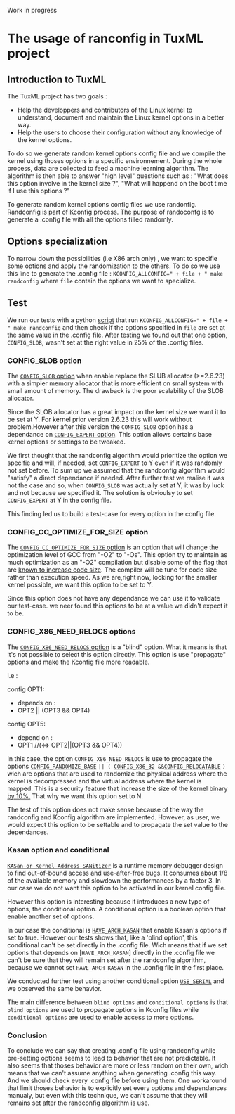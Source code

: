 Work in progress

# The usage of ranconfig in TuxML project

## Introduction to TuxML

The TuxML project has two goals :

* Help the developpers and contributors of the Linux kernel to understand, document and maintain the Linux kernel options in a better way.
* Help the users to choose their configuration without any knowledge of the kernel options.

To do so we generate random kernel options config file and we compile the kernel using thoses options in a specific environnement. During the whole process, data are collected to feed a machine learning algorithm. The algorithm is then able to answer "high level" questions such as : "What does this option involve in the kernel size ?", "What will happend on the boot time if I use this options ?"

To generate random kernel options config files we use randonfig. Randconfig is part of Kconfig process. The purpose of randoconfg is to generate a .config file with all the options filled randomly.

## Options specialization

To narrow down the possibilities (i.e X86 arch only) , we want to specifie some options and apply the randomization to the others. To do so we use this line to generate the .config file :     `KCONFIG_ALLCONFIG=" + file + " make randconfig` where `file` contain the options we want to specialize.

## Test

We run our tests with a python [script](https://github.com/TuxML/ProjetIrma/blob/dev/special-config/kconfig_checker.py) that run `KCONFIG_ALLCONFIG=" + file + " make randconfig` and then check if the options specified in `file` are set at the same value in the .config file. After testing we found out that one option, `CONFIG_SLOB`, wasn't set at the right value in 25% of the .config files.

### CONFIG_SLOB option

The [`CONFIG_SLOB` option](https://cateee.net/lkddb/web-lkddb/SLOB.html) when enable replace the SLUB allocator (>=2.6.23) with a simpler memory allocator that is more efficient on small system with small amount of memory. The drawback is the poor scalability of the SLOB allocator.

Since the SLOB allocator has a great impact on the kernel size we want it to be set at Y. For kernel prior version 2.6.23 this will work without problem.However after this version the `CONFIG_SLOB` option has a dependance on [`CONFIG_EXPERT` option](https://cateee.net/lkddb/web-lkddb/EXPERT.html).
This option allows certains base kernel options or settings to be tweaked.

We first thought that the randconfig algorithm would prioritize the option we specifie and will, if needed, set `CONFIG_EXPERT` to Y even if it was randomly not set before. To sum up we assumed that the randconfig algorithm would "satisfy" a direct dependance if needed. After further test we realise it was not the case and so, when `CONFIG_SLOB` was actually set at Y, it was by luck and not because we specified it. The solution is obvioulsy to set `CONFIG_EXPERT` at Y in the config file.

This finding led us to build a test-case for every option in the config file.

### CONFIG_CC_OPTIMIZE_FOR_SIZE option
The [`CONFIG_CC_OPTIMIZE_FOR_SIZE` option](https://gcc.gnu.org/onlinedocs/gcc/Optimize-Options.html) is an option that will change the optimization level of GCC from "-O2" to "-Os". This option try to maintain as much optimization as an "-O2" compilation but disable some of the flag that are [known to increase code size](https://gcc.gnu.org/onlinedocs/gcc/Optimize-Options.html). The compiler will be tune for code size rather than execution speed. As we are,right now, looking for the smaller kernel possible, we want this option to be set to Y.

Since this option does not have any dependance we can use it to validate our test-case. we neer found this options to be at a value we didn't expect it to be.

### CONFIG_X86_NEED_RELOCS options
The [`CONFIG_X86_NEED_RELOCS` option](https://cateee.net/lkddb/web-lkddb/X86_NEED_RELOCS.html) is a "blind" option. What it means is that it's not possible to select this option directly. This option is use "propagate" options and make the Kconfig file more readable. 

i.e : 

config OPT1:
* depends on :
* OPT2 || (OPT3 && OPT4)

config OPT5:
* depend on :
* OPT1   //(<=> OPT2||(OPT3 && OPT4))

In this case, the option `CONFIG_X86_NEED_RELOCS` is use to propagate the options [`CONFIG_RANDOMIZE_BASE`](https://cateee.net/lkddb/web-lkddb/RANDOMIZE_BASE.html) `|| ( `[`CONFIG_X86_32`](https://cateee.net/lkddb/web-lkddb/X86_32.html)` &&`[`CONFIG_RELOCATABLE`](https://cateee.net/lkddb/web-lkddb/RELOCATABLE.html) `)`
wich are options that are used to randomize the physical address where the kernel is decompressed and the virtual address where the kernel is mapped. This is a security feature that increase the size of the kernel binary [by 10%.](https://github.com/torvalds/linux/blob/master/arch/x86/Kconfig) That why we want this option set to N.

The test of this option does not make sense because of the way the randconfig and Kconfig algorithm are implemented. However, as user, we would expect this option to be settable and to propagate the set value to the dependances.

###  Kasan option and conditional
[`KASan or Kernel Address SANitizer`](https://cateee.net/lkddb/web-lkddb/KASAN.html) is a runtime memory debugger design to find out-of-bound access and use-after-free bugs. It consumes about 1/8 of the available memory and slowdown the performances by a factor 3. In our case we do not want this option to be activated in our kernel config file.

However this option is interesting because it introduces a new type of options, the conditional option. A conditional option is a boolean option that enable another set of options.

In our case the conditional is [`HAVE_ARCH_KASAN`](https://cateee.net/lkddb/web-lkddb/HAVE_ARCH_KASAN.html) that enable Kasan's options if set to true. However our tests shows that, like a 'blind option', this conditional can't be set directly in the .config file. Wich means that if we set options that depends on [`HAVE_ARCH_KASAN`] directly in the .config file we can't be sure that they will remain set after the randconfig algorithm, because we cannot set `HAVE_ARCH_KASAN` in the .config file in the first place.

We conducted further test using another conditional option [`USB_SERIAL`](https://github.com/torvalds/linux/blob/v4.20/drivers/usb/serial/Kconfig) and we observed the same behavior. 

The main difference between `blind options` and `conditional options` is that `blind options` are used to propagate options in Kconfig files while `conditional options` are used to enable access to more options.

### Conclusion

To conclude we can say that creating .config file using randconfig while pre-setting options seems to lead to behavior that are not predictable. It also seems that thoses behavior are more or less random on their own, wich means that we can't assume anything when generating .config this way. And we should check every .config file before using them. One workaround that limit thoses behavior is to explicitly set every options and dependances manualy, but even with this technique, we can't assume that they will remains set after the randconfig algorithm is use.